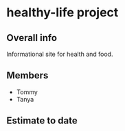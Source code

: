 # healthy-life project

## Overall info
Informational site for health and food.

## Members
* Tommy
* Tanya

## Estimate to date
